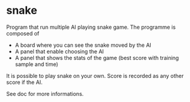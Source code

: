 # snake
Program that run multiple AI playing snake game. 
The programme is composed of 
- A board where you can see the snake moved by the AI
- A panel that enable choosing the AI
- A panel that shows the stats of the game (best score with training sample and time)

It is possible to play snake on your own. Score is recorded as any other score if the AI.

See doc for more informations.
